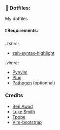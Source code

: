 ### :love_letter: Dotfiles:

My dotfiles

#### :exclamation: Requirements: 

_.zshrc:_

 - [zsh-syntax-highlight](https://github.com/zsh-users/zsh-syntax-highlighting)
 
_.vimrc:_
 
 - [Pynvim](https://github.com/neovim/pynvim)
 - [Plug](https://github.com/junegunn/vim-plug)
 - [Pathogen](https://github.com/tpope/vim-pathogen) (optionnal)

### Credits

 - [Ben Awad](https://github.com/benawad)
 - [Luke Smith](https://gist.github.com/LukeSmithxyz)
 - [Tpope](https://github.com/tpope)
 - [Vim-bootstrap](http://vim-bootstrap.com/)
